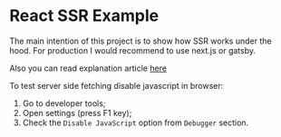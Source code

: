 # React SSR Example

The main intention of this project is to show how SSR works under the hood. For production I would recommend to use next.js or gatsby.

Also you can read explanation article [here](./README.md)

To test server side fetching disable javascript in browser:
1. Go to developer tools;
2. Open settings (press F1 key);
3. Check the `Disable JavaScript` option from `Debugger` section.
